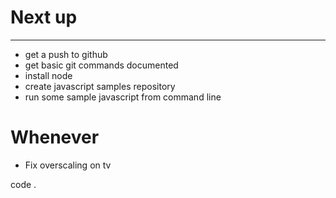 # Next up
---
- get a push to github
- get basic git commands documented
- install node
- create javascript samples repository
- run some sample javascript from command line

# Whenever
- Fix overscaling on tv

code .
